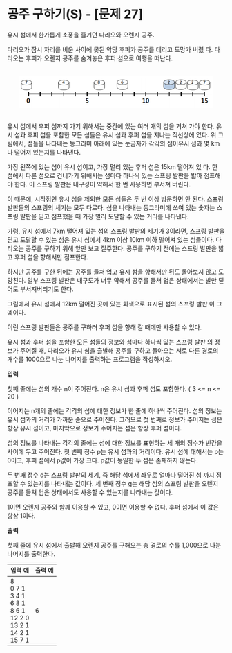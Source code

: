공주 구하기(S) - [문제 27]
====================================
유시 섬에서 한가롭게 소풍을 즐기던 다리오와 오렌지 공주.

다리오가 잠시 자리를 비운 사이에 못된 악당 후퍼가 공주를 데리고 도망가 버렸
다. 다리오는 후퍼가 오렌지 공주를 숨겨놓은 후퍼 섬으로 여행을 떠난다. 

<br>
<div align="center">
<img src="./img/figure1.png" align="center">
</div>
<br>

유시 섬에서 후퍼 섬까지 가기 위해서는 중간에 있는 여러 개의 섬을 거쳐 가야
한다. 유시 섬과 후퍼 섬을 포함한 모든 섬들은 유시 섬과 후퍼 섬을 지나는 직선상에 있다. 위 그림에서, 섬들을 나타내는 동그라미 아래에 있는 눈금자가 각각의 섬이유시 섬과 몇 km나 떨어져 있는지를 나타낸다.

가장 왼쪽에 있는 섬이 유시 섬이고, 가장 멀리 있는 후퍼 섬은 15km 떨어져 있
다. 한 섬에서 다른 섬으로 건너가기 위해서는 섬마다 하나씩 있는 스프링 발판을
밟아 점프해야 한다. 이 스프링 발판은 내구성이 약해서 한 번 사용하면 부서져 버린다.

이 때문에, 시작점인 유시 섬을 제외한 모든 섬들은 두 번 이상 방문하면 안 된다. 스프링 발판들의 스프링의 세기는 모두 다르다. 섬을 나타내는 동그라미에 쓰여 있는 숫자는 스프링 발판을 딛고 점프했을 때 가장 멀리 도달할 수 있는 거리를 나타낸다.

가령, 유시 섬에서 7km 떨어져 있는 섬의 스프링 발판의 세기가 3이라면, 스프링
발판을 딛고 도달할 수 있는 섬은 유시 섬에서 4km 이상 10km 이하 떨어져 있는
섬들이다. 다리오는 공주를 구하기 위해 앞만 보고 질주한다. 공주를 구하기 전에는 스프링 발판을 밟고 후퍼 섬을 향해서만 점프한다.

하지만 공주를 구한 뒤에는 공주를 들쳐 업고 유시 섬을 향해서만 뒤도 돌아보지
않고 도망친다. 일부 스프링 발판은 내구도가 너무 약해서 공주를 들쳐 업은 상태에서는 발만 딛어도 부서져버리기도 한다.

그림에서 유시 섬에서 12km 떨어진 곳에 있는 회색으로 표시된 섬의 스프링 발판
이 그 예이다. 

이런 스프링 발판들은 공주를 구하러 후퍼 섬을 향해 갈 때에만 사용할 수 있다.

유시 섬과 후퍼 섬을 포함한 모든 섬들의 정보와 섬마다 하나씩 있는 스프링 발판
의 정보가 주어질 때, 다리오가 유시 섬을 출발해 공주를 구하고 돌아오는 서로 다른 경로의 개수를 1000으로 나눈 나머지를 출력하는 프로그램을 작성하시오.

**입력** 

첫째 줄에는 섬의 개수 n이 주어진다. n은 유시 섬과 후퍼 섬도 포함한다.
 ( 3 <= n <= 20 )

이어지는 n개의 줄에는 각각의 섬에 대한 정보가 한 줄에 하나씩 주어진다. 섬의
정보는 유시 섬과의 거리가 가까운 순으로 주어진다. 그러므로 첫 번째로 정보가 주어지는 섬은 항상 유시 섬이고, 마지막으로 정보가 주어지는 섬은 항상 후퍼 섬이다.

섬의 정보를 나타내는 각각의 줄에는 섬에 대한 정보를 표현하는 세 개의 정수가
빈칸을 사이에 두고 주어진다. 첫 번째 정수 p는 유시 섬과의 거리이다. 유시 섬에 대해서는 p는 0이고, 후퍼 섬에서 p값이 가장 크다. p값이 동일한 두 섬은 존재하지 않는다.

두 번째 정수 d는 스프링 발판의 세기, 즉 해당 섬에서 좌우로 얼마나 떨어진 섬
까지 점프할 수 있는지를 나타내는 값이다. 세 번째 정수 g는 해당 섬의 스프링 발판을 오렌지 공주를 들쳐 업은 상태에서도 사용할 수 있는지를 나타내는 값이다.

1이면 오렌지 공주와 함께 이용할 수 있고, 0이면 이용할 수 없다. 후퍼 섬에서 이 값은 항상 1이다.

**출력**  

첫째 줄에 유시 섬에서 출발해 오렌지 공주를 구해오는 총 경로의 수를 1,000으로
나눈 나머지를 출력한다.

| 입력 예 | 출력 예     |
|---|---|
| 8 <br> 0 7 1 <br> 3 4 1 <br> 6 8 1 <br> 8 6 1 <br> 12 2 0 <br> 13 2 1 <br> 14 2 1 <br> 15 7 1 | 6 |